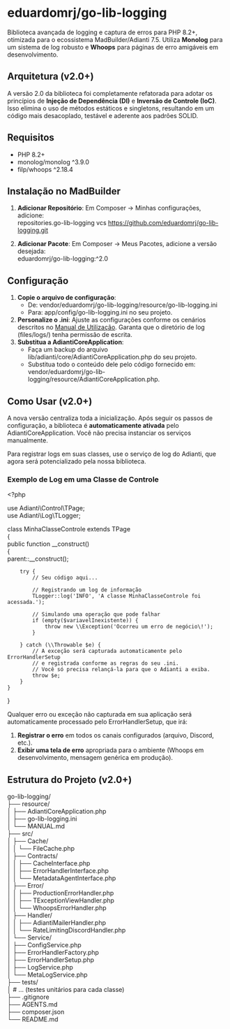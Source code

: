 # **eduardomrj/go-lib-logging**

Biblioteca avançada de logging e captura de erros para PHP 8.2+, otimizada para o ecossistema MadBuilder/Adianti 7.5. Utiliza **Monolog** para um sistema de log robusto e **Whoops** para páginas de erro amigáveis em desenvolvimento.

## **Arquitetura (v2.0+)**

A versão 2.0 da biblioteca foi completamente refatorada para adotar os princípios de **Injeção de Dependência (DI)** e **Inversão de Controle (IoC)**. Isso elimina o uso de métodos estáticos e singletons, resultando em um código mais desacoplado, testável e aderente aos padrões SOLID.

## **Requisitos**

* PHP 8.2+  
* monolog/monolog ^3.9.0  
* filp/whoops ^2.18.4

## **Instalação no MadBuilder**

1. **Adicionar Repositório**: Em Composer → Minhas configurações, adicione:  
   repositories.go-lib-logging vcs https://github.com/eduardomrj/go-lib-logging.git

2. **Adicionar Pacote**: Em Composer → Meus Pacotes, adicione a versão desejada:  
   eduardomrj/go-lib-logging:^2.0

## **Configuração**

1. **Copie o arquivo de configuração**:  
   * De: vendor/eduardomrj/go-lib-logging/resource/go-lib-logging.ini  
   * Para: app/config/go-lib-logging.ini no seu projeto.  
2. **Personalize o .ini**: Ajuste as configurações conforme os cenários descritos no [Manual de Utilização](https://www.google.com/search?q=resource/MANUAL.md). Garanta que o diretório de log (files/logs/) tenha permissão de escrita.  
3. **Substitua a AdiantiCoreApplication**:  
   * Faça um backup do arquivo lib/adianti/core/AdiantiCoreApplication.php do seu projeto.  
   * Substitua todo o conteúdo dele pelo código fornecido em:  
     vendor/eduardomrj/go-lib-logging/resource/AdiantiCoreApplication.php.

## **Como Usar (v2.0+)**

A nova versão centraliza toda a inicialização. Após seguir os passos de configuração, a biblioteca é **automaticamente ativada** pelo AdiantiCoreApplication. Você não precisa instanciar os serviços manualmente.

Para registrar logs em suas classes, use o serviço de log do Adianti, que agora será potencializado pela nossa biblioteca.

### **Exemplo de Log em uma Classe de Controle**

\<?php

use Adianti\\Control\\TPage;  
use Adianti\\Log\\TLogger;

class MinhaClasseControle extends TPage  
{  
    public function \_\_construct()  
    {  
        parent::\_\_construct();

        try {  
            // Seu código aqui...  
              
            // Registrando um log de informação  
            TLogger::log('INFO', 'A classe MinhaClasseControle foi acessada.');

            // Simulando uma operação que pode falhar  
            if (empty($variavelInexistente)) {  
                throw new \\Exception('Ocorreu um erro de negócio\!');  
            }

        } catch (\\Throwable $e) {  
            // A exceção será capturada automaticamente pelo ErrorHandlerSetup  
            // e registrada conforme as regras do seu .ini.  
            // Você só precisa relançá-la para que o Adianti a exiba.  
            throw $e;  
        }  
    }  
}

Qualquer erro ou exceção não capturada em sua aplicação será automaticamente processado pelo ErrorHandlerSetup, que irá:

1. **Registrar o erro** em todos os canais configurados (arquivo, Discord, etc.).  
2. **Exibir uma tela de erro** apropriada para o ambiente (Whoops em desenvolvimento, mensagem genérica em produção).

## **Estrutura do Projeto (v2.0+)**

go-lib-logging/  
├── resource/  
│   ├── AdiantiCoreApplication.php  
│   ├── go-lib-logging.ini  
│   └── MANUAL.md  
├── src/  
│   ├── Cache/  
│   │   └── FileCache.php  
│   ├── Contracts/  
│   │   ├── CacheInterface.php  
│   │   ├── ErrorHandlerInterface.php  
│   │   └── MetadataAgentInterface.php  
│   ├── Error/  
│   │   ├── ProductionErrorHandler.php  
│   │   ├── TExceptionViewHandler.php  
│   │   └── WhoopsErrorHandler.php  
│   ├── Handler/  
│   │   ├── AdiantiMailerHandler.php  
│   │   └── RateLimitingDiscordHandler.php  
│   └── Service/  
│       ├── ConfigService.php  
│       ├── ErrorHandlerFactory.php  
│       ├── ErrorHandlerSetup.php  
│       ├── LogService.php  
│       └── MetaLogService.php  
├── tests/  
│   \# ... (testes unitários para cada classe)  
├── .gitignore  
├── AGENTS.md  
├── composer.json  
└── README.md  
